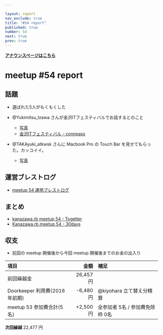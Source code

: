 ```yaml
---

layout: report
nav_exclude: true
title: "#54 report"
published: true
number: 54
next: true
prev: true
---
```


<div style="text-align: left;"><a href="/54/"><strong>アナウンスページはこちら</strong></a></div>

# meetup #54 report

## 話題

* 選ばれた5人がもくもくした

* @Yukimitsu\_Izawa さんが金沢ITフェスティバルでお話するとのこと
  + [写真](https://www.instagram.com/p/BQpDqnRldHu/)
  + [金沢ITフェスティバル \- connpass](https://connpass.com/event/48727/)

* @TAKAyuki\_atkwsk さんに Macbook Pro の Touch Bar を見せてもらった。カッコイイ。
  + [写真](https://www.instagram.com/p/BQo7krbl22V/)

## 運営ブレストログ

* [meetup 54 運用ブレストログ](https://github.com/kanazawarb/meetup/wiki/meetup-54-%E9%81%8B%E7%94%A8%E3%83%96%E3%83%AC%E3%82%B9%E3%83%88%E3%83%AD%E3%82%B0)

## まとめ

* [kanazawa.rb meetup 54 - Togetter](https://togetter.com/li/1082665)
* [Kanazawa.rb meetup 54 - 30days](http://30d.jp/kzrb/44)

## 収支

* 前回の meetup 開催後から今回 meetup 開催後までのお金の出入り

|項目                           |金額         |補足                                               |
|:------------------------------|------------:|:--------------------------------------------------|
| 前回繰越金                    |    26,457円 |                                                   |
| Doorkeeper 利用費(2016年前期) |    -6,480円 | @kiyohara 立て替え分精算                          |
| meetup 53 参加費合計(5名)     |    +2,500円 | 全参加者 5名 / 参加費免除枠 0名                   |

**次回繰越**  22,477 円

